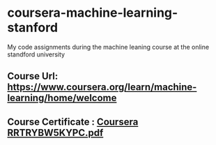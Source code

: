 # coursera-machine-learning-stanford
My code assignments during the machine leaning course at the online standford university

## Course Url: https://www.coursera.org/learn/machine-learning/home/welcome

## Course Certificate : [Coursera RRTRYBW5KYPC.pdf](https://github.com/adilbenmoussa/coursera-machine-learning-stanford/blob/main/Coursera%20RRTRYBW5KYPC.pdf)

